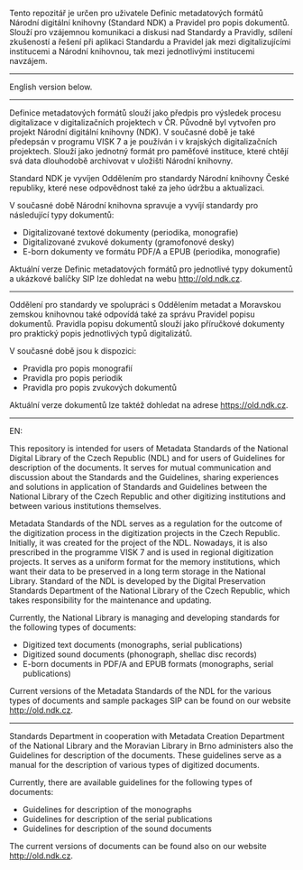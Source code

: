

Tento repozitář je určen pro uživatele Definic metadatových formátů Národní digitální knihovny (Standard NDK) a Pravidel pro popis dokumentů. Slouží pro vzájemnou komunikaci a diskusi nad Standardy a Pravidly, sdílení zkušeností a řešení při aplikaci Standardu a Pravidel jak mezi digitalizujícími institucemi a Národní knihovnou, tak mezi jednotlivými institucemi navzájem.

***

English version below.

***

Definice metadatových formátů slouží jako předpis pro výsledek procesu digitalizace v digitalizačních projektech v ČR. Původně byl vytvořen pro projekt Národní digitální knihovny (NDK). V současné době je také předepsán v programu VISK 7 a je používán i v krajských digitalizačních projektech. Slouží jako jednotný formát pro paměťové instituce, které chtějí svá data dlouhodobě archivovat v uložišti Národní knihovny.

Standard NDK je vyvíjen Oddělením pro standardy Národní knihovny České republiky, které nese odpovědnost také za jeho údržbu a aktualizaci. 

V současné době Národní knihovna spravuje a vyvíjí standardy pro následující typy dokumentů:

-	Digitalizované textové dokumenty (periodika, monografie)
-	Digitalizované zvukové dokumenty (gramofonové desky)
-	E-born dokumenty ve formátu PDF/A a EPUB (periodika, monografie)

Aktuální verze Definic metadatových formátů pro jednotlivé typy dokumentů a ukázkové balíčky SIP lze dohledat na webu http://old.ndk.cz. 

***

Oddělení pro standardy ve spolupráci s Oddělením metadat a Moravskou zemskou knihovnou také odpovídá také za správu Pravidel popisu dokumentů. Pravidla popisu dokumentů slouží jako příručkové dokumenty pro praktický popis jednotlivých typů digitalizátů. 

V současné době jsou k dispozici: 

-	Pravidla pro popis monografií 
-	Pravidla pro popis periodik 
-	Pravidla pro popis zvukových dokumentů

Aktuální verze dokumentů lze taktéž dohledat na adrese https://old.ndk.cz. 

*******
EN:

This repository is intended for users of Metadata Standards of the National Digital Library of the Czech Republic (NDL) and for users of Guidelines for description of the documents. It serves for mutual communication and discussion about the Standards and the Guidelines, sharing experiences and solutions in application of Standards and Guidelines between the National Library of the Czech Republic and other digitizing institutions and between various institutions themselves.

Metadata Standards of the NDL serves as a regulation for the outcome of the digitization process in the digitization projects in the Czech Republic. Initially, it was created for the project of the NDL. Nowadays, it is also prescribed in the programme VISK 7 and is used in regional digitization projects. It serves as a uniform format for the memory institutions, which want their data to be preserved in a long term storage in the National Library.
Standard of the NDL is developed by the Digital Preservation Standards Department of the National Library of the Czech Republic, which takes responsibility for the maintenance and updating.
 
Currently, the National Library is managing and developing standards for the following types of documents:

- Digitized text documents (monographs, serial publications)
- Digitized sound documents (phonograph, shellac disc records)
- E-born documents in PDF/A and EPUB formats (monographs, serial publications)

Current versions of the Metadata Standards of the NDL for the various types of documents and sample packages SIP can be found on our website http://old.ndk.cz.

***

Standards Department in cooperation with Metadata Creation Department of the National Library and the Moravian Library in Brno administers also the Guidelines for description of the documents. These guidelines serve as a manual for the description of various types of digitized documents.



Currently, there are available guidelines for the following types of documents:

- Guidelines for description of the monographs
- Guidelines for description of the serial publications
- Guidelines for description of the sound documents
 
The current versions of documents can be found also on our website http://old.ndk.cz.


